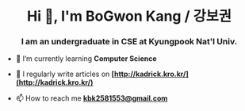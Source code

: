 <h1 align="center">Hi 👋, I'm BoGwon Kang / 강보권</h1>
<h3 align="center">I am an undergraduate in CSE at Kyungpook Nat'l Univ.</h3>

* 🌱 I’m currently learning **Computer Science**

* 📝 I regularly write articles on **[http://kadrick.kro.kr/](http://kadrick.kro.kr/)**

* 📫 How to reach me **kbk2581553@gmail.com**

<!--
#### Github stats
<table>

<tr>
	<td valign="top" width="50%">
		<img src="https://github-readme-stats.vercel.app/api?username=Kadrick&show_icons=true&count_private=true&hide_border=true" align="center" />
		</td>
		<td valign="top" width="50%">
		<img src="https://github-readme-stats.vercel.app/api/top-langs/?username=Kadrick&hide_border=true&layout=compact" align="center" />
    </td>
</tr>

</table>  

#### solved.ac  

[![Solved.ac
프로필](http://mazassumnida.wtf/api/v2/generate_badge?boj=kadrick)](https://solved.ac/kadrick)	
-->
